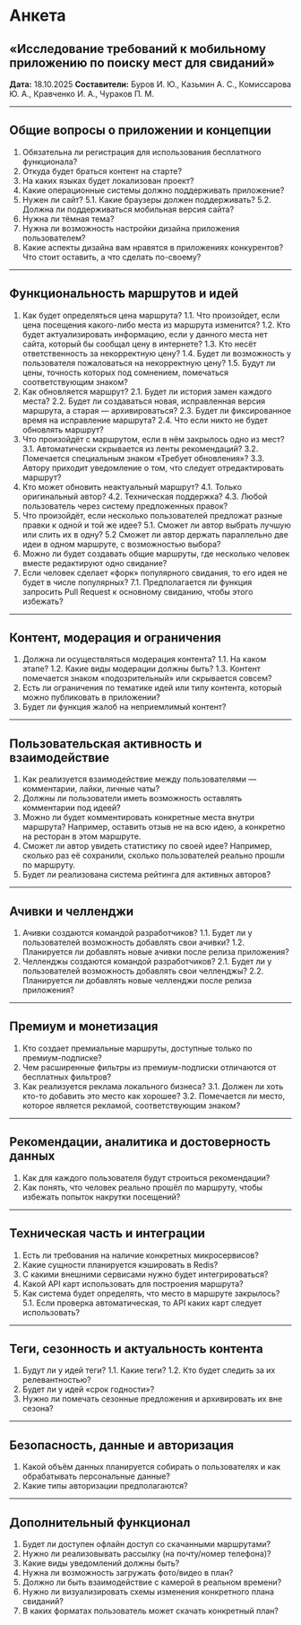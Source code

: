 # Анкета

## «Исследование требований к мобильному приложению по поиску мест для свиданий»

**Дата:** 18.10.2025
**Составители:**
Буров И. Ю., Казьмин А. С., Комиссарова Ю. А.,
Кравченко И. А., Чураков П. М.

---

## Общие вопросы о приложении и концепции

1. Обязательна ли регистрация для использования бесплатного функционала?
2. Откуда будет браться контент на старте?
3. На каких языках будет локализован проект?
4. Какие операционные системы должно поддерживать приложение?
5. Нужен ли сайт?
   5.1. Какие браузеры должен поддерживать?
   5.2. Должна ли поддерживаться мобильная версия сайта?
6. Нужна ли тёмная тема?
7. Нужна ли возможность настройки дизайна приложения пользователем?
8. Какие аспекты дизайна вам нравятся в приложениях конкурентов? Что стоит оставить, а что сделать по-своему?

---

## Функциональность маршрутов и идей

1. Как будет определяться цена маршрута?
   1.1. Что произойдет, если цена посещения какого-либо места из маршрута изменится?
   1.2. Кто будет актуализировать информацию, если у данного места нет сайта, который бы сообщал цену в интернете?
   1.3. Кто несёт ответственность за некорректную цену?
   1.4. Будет ли возможность у пользователя пожаловаться на некорректную цену?
   1.5. Будут ли цены, точность которых под сомнением, помечаться соответствующим знаком?
2. Как обновляется маршрут?
   2.1. Будет ли история замен каждого места?
   2.2. Будет ли создаваться новая, исправленная версия маршрута, а старая — архивироваться?
   2.3. Будет ли фиксированное время на исправление маршрута?
   2.4. Что если никто не будет обновлять маршрут?
3. Что произойдёт с маршрутом, если в нём закрылось одно из мест?
   3.1. Автоматически скрывается из ленты рекомендаций?
   3.2. Помечается специальным знаком «Требует обновления»?
   3.3. Автору приходит уведомление о том, что следует отредактировать маршрут?
4. Кто может обновить неактуальный маршрут?
   4.1. Только оригинальный автор?
   4.2. Техническая поддержка?
   4.3. Любой пользователь через систему предложенных правок?
5. Что произойдёт, если несколько пользователей предложат разные правки к одной и той же идее?
   5.1. Сможет ли автор выбрать лучшую или слить их в одну?
   5.2  Сможет ли автор держать параллельно две идеи в одном маршруте, с возможностью выбора?
6. Можно ли будет создавать общие маршруты, где несколько человек вместе редактируют одно свидание?
7. Если человек сделает «форк» популярного свидания, то его идея не будет в числе популярных?
   7.1. Предполагается ли функция запросить Pull Request к основному свиданию, чтобы этого избежать?

---

## Контент, модерация и ограничения

1. Должна ли осуществляться модерация контента?
   1.1. На каком этапе?
   1.2. Какие виды модерации должны быть?
   1.3. Контент помечается знаком «подозрительный» или скрывается совсем?
2. Есть ли ограничения по тематике идей или типу контента, который можно публиковать в приложении?
3. Будет ли функция жалоб на неприемлимый контент?

---

## Пользовательская активность и взаимодействие

1. Как реализуется взаимодействие между пользователями — комментарии, лайки, личные чаты?
2. Должны ли пользователи иметь возможность оставлять комментарии под идеей?
3. Можно ли будет комментировать конкретные места внутри маршрута?
   Например, оставить отзыв не на всю идею, а конкретно на ресторан в этом маршруте.
4. Сможет ли автор увидеть статистику по своей идее?
   Например, сколько раз её сохранили, сколько пользователей реально прошли по маршруту.
5. Будет ли реализована система рейтинга для активных авторов?

---

## Ачивки и челленджи

1. Ачивки создаются командой разработчиков?
   1.1. Будет ли у пользователей возможность добавлять свои ачивки?
   1.2. Планируется ли добавлять новые ачивки после релиза приложения?
2. Челленджы создаются командой разработчиков?
   2.1. Будет ли у пользователей возможность добавлять свои челленджы?
   2.2. Планируется ли добавлять новые челленджи после релиза приложения?

---

## Премиум и монетизация

1. Кто создает премиальные маршруты, доступные только по премиум-подписке?
2. Чем расширенные фильтры из премиум-подписки отличаются от бесплатных фильтров?
3. Как реализуется реклама локального бизнеса?
   3.1. Должен ли хоть кто-то добавить это место как хорошее?
   3.2. Помечается ли место, которое является рекламой, соответствующим знаком?

---

## Рекомендации, аналитика и достоверность данных

1. Как для каждого пользователя будут строиться рекомендации?
2. Как понять, что человек реально прошёл по маршруту, чтобы избежать попыток накрутки посещений?

---

## Техническая часть и интеграции

1. Есть ли требования на наличие конкретных микросервисов?
2. Какие сущности планируется кэшировать в Redis?
3. С какими внешними сервисами нужно будет интегрироваться?
4. Какой API карт использовать для построения маршрута?
5. Как система будет определять, что место в маршруте закрылось?
   5.1. Если проверка автоматическая, то API каких карт следует использовать?

---

## Теги, сезонность и актуальность контента

1. Будут ли у идей теги?
   1.1. Какие теги?
   1.2. Кто будет следить за их релевантностью?
2. Будет ли у идей «срок годности»?
3. Нужно ли помечать сезонные предложения и архивировать их вне сезона?

---

## Безопасность, данные и авторизация

1. Какой объём данных планируется собирать о пользователях и как обрабатывать персональные данные?
2. Какие типы авторизации предполагаются?

---

## Дополнительный функционал

1. Будет ли доступен офлайн доступ со скачанными маршрутами?
2. Нужно ли реализовывать рассылку (на почту/номер телефона)?
3. Какие виды уведомлений должны быть?
4. Нужна ли возможность загружать фото/видео в план?
5. Должно ли быть взаимодействие с камерой в реальном времени?
6. Нужно ли визуализировать схемы изменения конкретного плана свиданий?
7. В каких форматах пользователь может скачать конкретный план?
